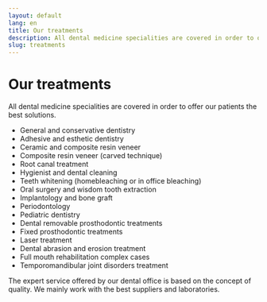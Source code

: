 ```yaml
---
layout: default
lang: en
title: Our treatments
description: All dental medicine specialities are covered in order to offer our patients the best solutions.
slug: treatments
---
```


# Our treatments

All dental medicine specialities are covered in order to offer our patients the best solutions.

 * General and conservative dentistry
 * Adhesive and esthetic dentistry
 * Ceramic and composite resin veneer
 * Composite resin veneer (carved technique)
 * Root canal treatment
 * Hygienist and dental cleaning
 * Teeth whitening (homebleaching or in office bleaching)
 * Oral surgery and wisdom tooth extraction
 * Implantology and bone graft
 * Periodontology
 * Pediatric dentistry
 * Dental removable prosthodontic treatments
 * Fixed prosthodontic treatments
 * Laser treatment
 * Dental abrasion and erosion treatment
 * Full mouth rehabilitation complex cases
 * Temporomandibular joint disorders treatment

The expert service offered by our dental office is based on the concept of quality. We mainly work with the best suppliers and laboratories.
